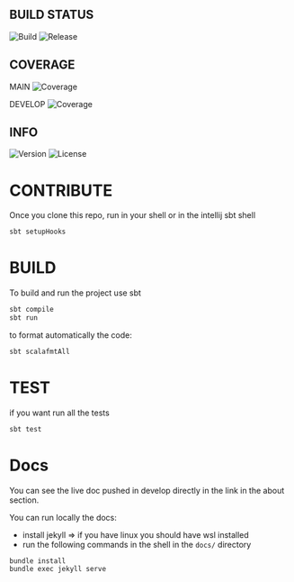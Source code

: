 
## BUILD STATUS
![Build](https://github.com/TommasoBrini/PPS-24-SCALcetto/actions/workflows/Test_Scala.yml/badge.svg)
![Release](https://github.com/TommasoBrini/PPS-24-SCALcetto/actions/workflows/Release.yml/badge.svg)

## COVERAGE
MAIN ![Coverage](https://codecov.io/gh/TommasoBrini/PPS-24-SCALcetto/branch/main/graph/badge.svg)

DEVELOP ![Coverage](https://codecov.io/gh/TommasoBrini/PPS-24-SCALcetto/branch/develop/graph/badge.svg)

## INFO
![Version](https://img.shields.io/github/v/release/TommasoBrini/PPS-24-SCALcetto?include_prereleases)
![License](https://img.shields.io/github/license/TommasoBrini/PPS-24-SCALcetto)

# CONTRIBUTE
Once you clone this repo, run in your shell or in the intellij sbt shell
``` bash
sbt setupHooks
```
# BUILD
To build and run the project use sbt
``` bash
sbt compile
sbt run
```
to format automatically the code:
``` bash
sbt scalafmtAll
```
# TEST
if you want run all the tests
``` bash
sbt test
```

# Docs
You can see the live doc pushed in develop directly in the link in the about section. 

You can run locally the docs:
- install jekyll => if you have linux you should have wsl installed
- run the following commands in the shell in the `docs/` directory
``` bash
bundle install
bundle exec jekyll serve
```